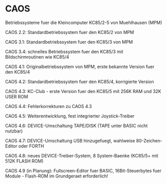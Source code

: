 # CAOS
 Betriebssysteme fuer die Kleincomputer KC85/2-5 von Muehlhausen (MPM)

 CAOS 2.2: Standardbetriebssystem fuer den KC85/2 von MPM

 CAOS 3.1: Standardbetriebssystem fuer den KC85/3 von MPM

 CAOS 3.4: schnelles Betriebssystem fuer den KC85/3 mit Bildschirmroutinen wie KC85/4

 CAOS 4.1: Originalbetriebssystem von MPM, erste bekannte Version fuer den KC85/4

 CAOS 4.2: Standardbetriebssystem fuer den KC85/4, korrigierte Version

 CAOS 4.3: KC-Club - erste Version fuer den KC85/5 mit 256K RAM und 32K USER ROM

 CAOS 4.4: Fehlerkorrekturen zu CAOS 4.3

 CAOS 4.5: Weiterentwicklung, fest integrierter Joystick-Treiber

 CAOS 4.6: DEVICE-Umschaltung TAPE/DISK (TAPE unter BASIC nicht nutzbar)

 CAOS 4.7: DEVICE-Umschaltung USB hinzugefuegt, wahlweise 80-Zeichen-Editor oder FORTH

 CAOS 4.8: neues DEVICE-Treiber-System, 8 System-Baenke (KC85/5+ mit 512K FLASH ROM)

 CAOS 4.9 (in Planung): Fullscreen-Editor fuer BASIC, 16Bit-Steuerbytes fuer Module - Flash-ROM im Grundgeraet erforderlich!
